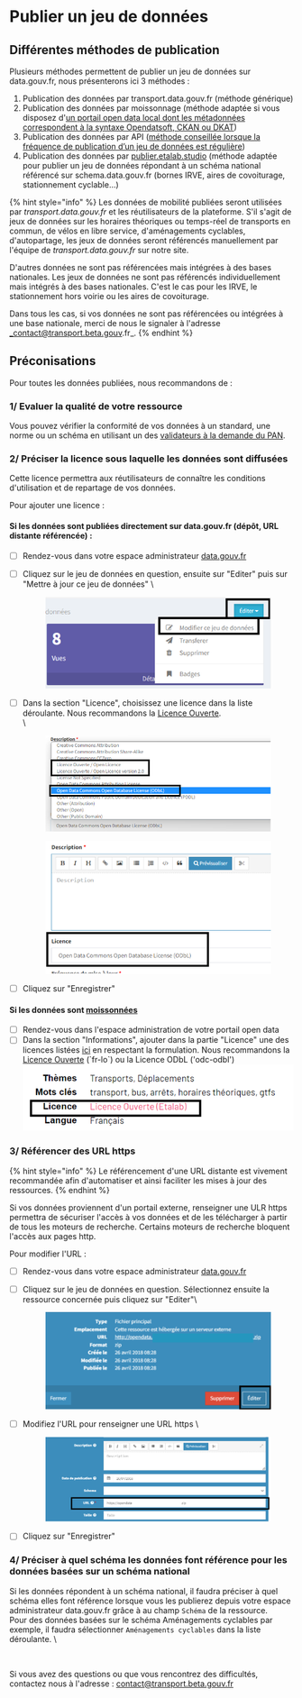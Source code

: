# Publier un jeu de données

## Différentes méthodes de publication

Plusieurs méthodes permettent de publier un jeu de données sur data.gouv.fr, nous présenterons ici 3 méthodes :&#x20;

1. Publication des données par transport.data.gouv.fr (méthode générique)
2. Publication des données par moissonnage (méthode adaptée si vous disposez d'[un portail open data local dont les métadonnées correspondent à la syntaxe Opendatsoft, CKAN ou DKAT](https://guides.data.gouv.fr/publier-des-donnees/guide-data.gouv.fr/moissonnage#quand-utiliser-le-service-de-moissonnage))
3. Publication des données par API ([méthode conseillée lorsque la fréquence de publication d’un jeu de données est régulière](https://guides.data.gouv.fr/publier-des-donnees/guide-data.gouv.fr/api#quand-utiliser-l-api-de-data-gouv-fr))
4. Publication des données par [publier.etalab.studio](https://publier.etalab.studio/fr) (méthode adaptée pour publier un jeu de données répondant à un schéma national référencé sur schema.data.gouv.fr (bornes IRVE, aires de covoiturage, stationnement cyclable...)



{% hint style="info" %}
Les données de mobilité publiées seront utilisées par _transport.data.gouv.fr_ et les réutilisateurs de la plateforme. S'il s'agit de jeux de données sur les horaires théoriques ou temps-réel de transports en commun, de vélos en libre service, d'aménagements cyclables, d'autopartage, les jeux de données seront référencés manuellement par l'équipe de _transport.data.gouv.fr_ sur notre site.&#x20;

D'autres données ne sont pas référencées mais intégrées à des bases nationales. Les jeux de données ne sont pas référencés individuellement mais intégrés à des bases nationales. C'est le cas pour les IRVE, le stationnement hors voirie ou les aires de covoiturage.&#x20;

Dans tous les cas, si vos données ne sont pas référencées ou intégrées à une base nationale, merci de nous le signaler à l'adresse _contact@transport.beta.gouv.fr_.
{% endhint %}

##

## Préconisations&#x20;

Pour toutes les données publiées, nous recommandons de :&#x20;

### 1/ Evaluer la qualité de votre ressource

Vous pouvez vérifier la conformité de vos données à un standard, une norme ou un schéma en utilisant un des [validateurs à la demande du PAN](https://transport.data.gouv.fr/validation).&#x20;

### 2/ Préciser la licence sous laquelle les données sont diffusées&#x20;

Cette licence permettra aux réutilisateurs de connaître les conditions d'utilisation et de repartage de vos données.

Pour ajouter une licence :

#### Si les données sont publiées directement sur data.gouv.fr (dépôt, URL distante référencée) :

* [ ] Rendez-vous dans votre espace administrateur [data.gouv.fr](https://www.data.gouv.fr/fr/)
*   [ ] Cliquez sur le jeu de données en question, ensuite sur "Editer" puis sur "Mettre à jour ce jeu de données" \


    <figure><img src="../../../.gitbook/assets/image (173) (1).png" alt=""><figcaption></figcaption></figure>
*   [ ] Dans la section "Licence", choisissez une licence dans la liste déroulante. Nous recommandons la [Licence Ouverte](https://www.etalab.gouv.fr/licence-ouverte-open-licence/). \
    \


    <figure><img src="../../../.gitbook/assets/image (183).png" alt=""><figcaption></figcaption></figure>

    <figure><img src="../../../.gitbook/assets/image (184).png" alt=""><figcaption></figcaption></figure>
* [ ] Cliquez sur "Enregistrer"

#### Si les données sont [moissonnées](https://doc.transport.data.gouv.fr/producteurs/comment-et-pourquoi-les-producteurs-de-donnees-utilisent-ils-le-pan/publier-un-jeu-de-donnees/2.-methode-moissonnage)&#x20;

* [ ] Rendez-vous dans l'espace administration de votre portail open data&#x20;
* [ ] Dans la section "Informations", ajouter dans la partie "Licence" une des licences listées [ici](https://github.com/opendatateam/udata-ods/blob/4a54c5cb60969e00564aa3c3a93923fb84a6d547/udata\_ods/harvesters.py#L61) en respectant la formulation. Nous recommandons la [Licence Ouverte](https://www.etalab.gouv.fr/licence-ouverte-open-licence/) (\`fr-lo\`) ou la Licence ODbL ('odc-odbl')\
  ![](<../../../.gitbook/assets/image (181) (1) (1).png>)

### 3/ Référencer des URL https&#x20;

{% hint style="info" %}
Le référencement d'une URL distante est vivement recommandée afin d'automatiser et ainsi faciliter les mises à jour des ressources.&#x20;
{% endhint %}

Si vos données proviennent d'un portail externe, renseigner une ULR https permettra de sécuriser l'accès à vos données et de les télécharger à partir de tous les moteurs de recherche. Certains moteurs de recherche bloquent l'accès aux pages http.&#x20;

Pour modifier l'URL :

* [ ] Rendez-vous dans votre espace administrateur [data.gouv.fr](https://www.data.gouv.fr/fr/)
*   [ ] Cliquez sur le jeu de données en question. Sélectionnez ensuite la ressource concernée puis cliquez sur "Editer"\


    <figure><img src="../../../.gitbook/assets/image (182).png" alt=""><figcaption></figcaption></figure>
*   [ ] Modifiez l'URL pour renseigner une URL https \


    <figure><img src="../../../.gitbook/assets/image (175) (1).png" alt=""><figcaption></figcaption></figure>
* [ ] Cliquez sur "Enregistrer"

### 4/ Préciser à quel schéma les données font référence pour les données basées sur un schéma national

Si les données répondent à un schéma national, il faudra préciser à quel schéma elles font référence lorsque vous les publierez depuis votre espace administrateur data.gouv.fr grâce à au champ `Schéma` de la ressource. \
Pour des données basées sur le schéma Aménagements cyclables par exemple, il faudra sélectionner `Aménagements cyclables` dans la liste déroulante. \


<figure><img src="../../../.gitbook/assets/image (21).png" alt=""><figcaption></figcaption></figure>



Si vous avez des questions ou que vous rencontrez des difficultés, contactez nous à l'adresse : contact@transport.beta.gouv.fr
